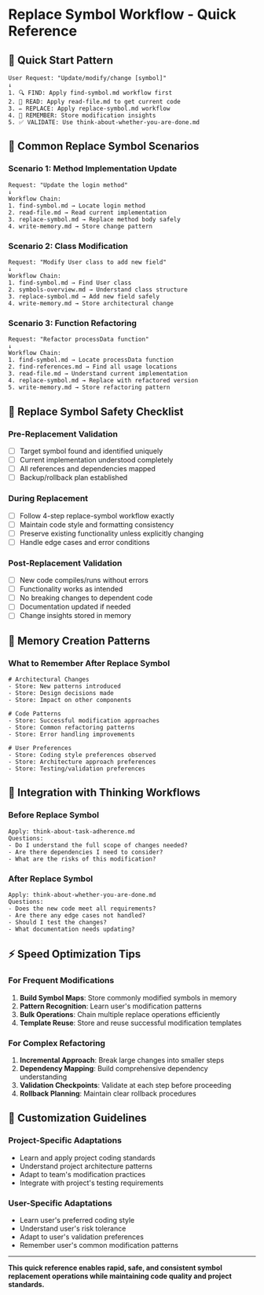 # Replace Symbol Workflow - Quick Reference

## 🚀 Quick Start Pattern

```
User Request: "Update/modify/change [symbol]"
↓
1. 🔍 FIND: Apply find-symbol.md workflow first
2. 📖 READ: Apply read-file.md to get current code  
3. ✏️ REPLACE: Apply replace-symbol.md workflow
4. 💾 REMEMBER: Store modification insights
5. ✅ VALIDATE: Use think-about-whether-you-are-done.md
```

## 🎯 Common Replace Symbol Scenarios

### Scenario 1: Method Implementation Update
```
Request: "Update the login method"
↓
Workflow Chain:
1. find-symbol.md → Locate login method
2. read-file.md → Read current implementation
3. replace-symbol.md → Replace method body safely
4. write-memory.md → Store change pattern
```

### Scenario 2: Class Modification
```
Request: "Modify User class to add new field"
↓  
Workflow Chain:
1. find-symbol.md → Find User class
2. symbols-overview.md → Understand class structure
3. replace-symbol.md → Add new field safely
4. write-memory.md → Store architectural change
```

### Scenario 3: Function Refactoring
```
Request: "Refactor processData function"
↓
Workflow Chain:
1. find-symbol.md → Locate processData function
2. find-references.md → Find all usage locations
3. read-file.md → Understand current implementation
4. replace-symbol.md → Replace with refactored version
5. write-memory.md → Store refactoring pattern
```

## 🔧 Replace Symbol Safety Checklist

### Pre-Replacement Validation
- [ ] Target symbol found and identified uniquely
- [ ] Current implementation understood completely
- [ ] All references and dependencies mapped
- [ ] Backup/rollback plan established

### During Replacement
- [ ] Follow 4-step replace-symbol workflow exactly
- [ ] Maintain code style and formatting consistency
- [ ] Preserve existing functionality unless explicitly changing
- [ ] Handle edge cases and error conditions

### Post-Replacement Validation  
- [ ] New code compiles/runs without errors
- [ ] Functionality works as intended
- [ ] No breaking changes to dependent code
- [ ] Documentation updated if needed
- [ ] Change insights stored in memory

## 💾 Memory Creation Patterns

### What to Remember After Replace Symbol
```
# Architectural Changes
- Store: New patterns introduced
- Store: Design decisions made
- Store: Impact on other components

# Code Patterns  
- Store: Successful modification approaches
- Store: Common refactoring patterns
- Store: Error handling improvements

# User Preferences
- Store: Coding style preferences observed
- Store: Architecture approach preferences
- Store: Testing/validation preferences
```

## 🧠 Integration with Thinking Workflows

### Before Replace Symbol
```
Apply: think-about-task-adherence.md
Questions:
- Do I understand the full scope of changes needed?
- Are there dependencies I need to consider?
- What are the risks of this modification?
```

### After Replace Symbol
```
Apply: think-about-whether-you-are-done.md
Questions:
- Does the new code meet all requirements?
- Are there any edge cases not handled?
- Should I test the changes?
- What documentation needs updating?
```

## ⚡ Speed Optimization Tips

### For Frequent Modifications
1. **Build Symbol Maps**: Store commonly modified symbols in memory
2. **Pattern Recognition**: Learn user's modification patterns
3. **Bulk Operations**: Chain multiple replace operations efficiently
4. **Template Reuse**: Store and reuse successful modification templates

### For Complex Refactoring
1. **Incremental Approach**: Break large changes into smaller steps
2. **Dependency Mapping**: Build comprehensive dependency understanding
3. **Validation Checkpoints**: Validate at each step before proceeding
4. **Rollback Planning**: Maintain clear rollback procedures

## 🎨 Customization Guidelines

### Project-Specific Adaptations
- Learn and apply project coding standards
- Understand project architecture patterns
- Adapt to team's modification practices
- Integrate with project's testing requirements

### User-Specific Adaptations  
- Learn user's preferred coding style
- Understand user's risk tolerance
- Adapt to user's validation preferences
- Remember user's common modification patterns

---

**This quick reference enables rapid, safe, and consistent symbol replacement operations while maintaining code quality and project standards.**